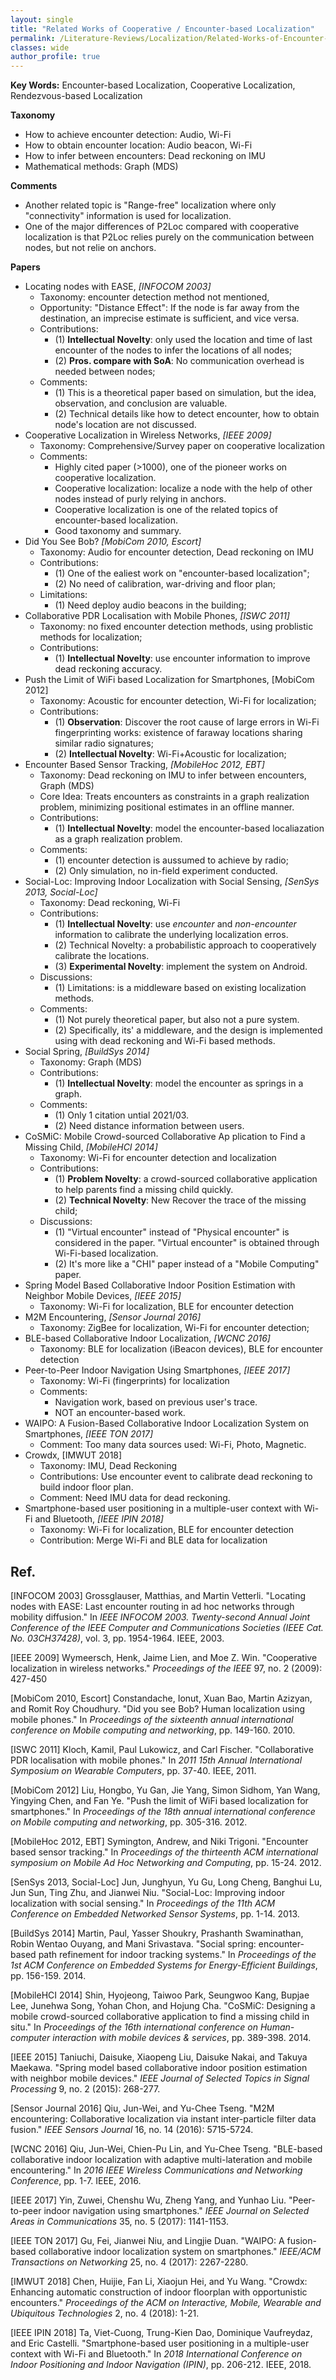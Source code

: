 ```yaml
---
layout: single
title: "Related Works of Cooperative / Encounter-based Localization"
permalink: /Literature-Reviews/Localization/Related-Works-of-Encounter-based-Localization/
classes: wide
author_profile: true
---
```


**Key Words:** Encounter-based Localization, Cooperative Localization, Rendezvous-based Localization

**Taxonomy**

* How to achieve encounter detection: Audio, Wi-Fi
* How to obtain encounter location: Audio beacon, Wi-Fi
* How to infer between encounters: Dead reckoning on IMU
* Mathematical methods: Graph (MDS)

**Comments**

* Another related topic is "Range-free" localization where only "connectivity" information is used for localization.
* One of the major differences of P2Loc compared with cooperative localization is that P2Loc relies purely on the communication between nodes, but not relie on anchors.

**Papers**

* Locating nodes with EASE, *[INFOCOM 2003]*
  * Taxonomy: encounter detection method not mentioned,
  * Opportunity: "Distance Effect": If the node is far away from the destination, an imprecise estimate is sufficient, and vice versa.
  * Contributions:
    * (1) **Intellectual Novelty**: only used the location and time of last encounter of the nodes to infer the locations of all nodes;
    * (2) **Pros. compare with SoA**: No communication overhead is needed between nodes;
  * Comments:
    * (1) This is a theoretical paper based on simulation, but the idea, observation, and conclusion are valuable.
    * (2) Technical details like how to detect encounter, how to obtain node's location are not discussed.
* Cooperative Localization in Wireless Networks, *[IEEE 2009]*
  * Taxonomy: Comprehensive/Survey paper on cooperative localization
  * Comments:
    * Highly cited paper (>1000), one of the pioneer works on cooperative localization.
    * Cooperative localization: localize a node with the help of other nodes instead of purly relying in anchors.
    * Cooperative localization is one of the related topics of encounter-based localization.
    * Good taxonomy and summary.
* Did You See Bob? *[MobiCom 2010, Escort]*
  * Taxonomy: Audio for encounter detection, Dead reckoning on IMU
  * Contributions:
    * (1) One of the ealiest work on "encounter-based localization";
    * (2) No need of calibration, war-driving and floor plan;
  * Limitations:
    * (1) Need deploy audio beacons in the building;
* Collaborative PDR Localisation with Mobile Phones, *[ISWC 2011]*
  * Taxonomy: no fixed encounter detection methods, using problistic methods for localization;
  * Contributions: 
    * (1) **Intellectual Novelty**: use encounter information to improve dead reckoning accuracy.
* Push the Limit of WiFi based Localization for Smartphones, [MobiCom 2012]
  * Taxonomy: Acoustic for encounter detection, Wi-Fi for localization;
  * Contributions:
    * (1) **Observation**: Discover the root cause of large errors in Wi-Fi fingerprinting works: existence of faraway locations sharing similar radio signatures;
    * (2) **Intellectual Novelty**: Wi-Fi+Acoustic for localization;
* Encounter Based Sensor Tracking, *[MobileHoc 2012, EBT]*
  * Taxonomy: Dead reckoning on IMU to infer between encounters, Graph (MDS)
  * Core Idea: Treats encounters as constraints in a graph realization problem, minimizing positional estimates in an offline manner.
  * Contributions:
    * (1) **Intellectual Novelty**: model the encounter-based localiazation as a graph realization problem. 
  * Comments: 
    * (1) encounter detection is aussumed to achieve by radio;
    * (2) Only simulation, no in-field experiment conducted.
* Social-Loc: Improving Indoor Localization with Social Sensing, *[SenSys 2013, Social-Loc]*
  * Taxonomy: Dead reckoning, Wi-Fi
  * Contributions:
    * (1) **Intellectual Novelty**: use *encounter* and *non-encounter* information to calibrate the underlying localization erros.
    * (2) Technical Novelty: a probabilistic approach to cooperatively calibrate the locations.
    * (3) **Experimental Novelty**: implement the system on Android.
  * Discussions:
    * (1) Limitations: is a middleware based on existing localization methods.
  * Comments:
    * (1) Not purely theoretical paper, but also not a pure system. 
    * (2) Specifically, its' a middleware, and the design is implemented using with dead reckoning and Wi-Fi based methods.
* Social Spring, *[BuildSys 2014]*
  * Taxonomy: Graph (MDS)
  * Contributions:
    * (1) **Intellectual Novelty**: model the encounter as springs in a graph. 
  * Comments:
    * (1) Only 1 citation untial 2021/03.
    * (2) Need distance information between users.
* CoSMiC: Mobile Crowd-sourced Collaborative Ap plication to Find a Missing Child, *[MobileHCI 2014]*
  * Taxonomy: Wi-Fi for encounter detection and localization
  * Contributions:
    * (1) **Problem Novelty**: a crowd-sourced collaborative application to help parents find a missing child quickly.
    * (2) **Technical Novelty**: New Recover the trace of the missing child;
  * Discussions:
    * (1) "Virtual encounter" instead of "Physical encounter" is considered in the paper. "Virtual encounter" is obtained through Wi-Fi-based localization.
    * (2) It's more like a "CHI" paper instead of a "Mobile Computing" paper.
* Spring Model Based Collaborative Indoor Position Estimation with Neighbor Mobile Devices, *[IEEE 2015]*
  * Taxonomy: Wi-Fi for localization, BLE for encounter detection
* M2M Encountering, *[Sensor Journal 2016]*
  * Taxonomy: ZigBee for localization, Wi-Fi for encounter detection;
* BLE-based Collaborative Indoor Localization, *[WCNC 2016]*
  * Taxonomy: BLE for localization (iBeacon devices), BLE for encounter detection
* Peer-to-Peer Indoor Navigation Using Smartphones, *[IEEE 2017]*
  * Taxonomy:  Wi-Fi (fingerprints) for localization
  * Comments:
    * Navigation work, based on previous user's trace.
    * NOT an encounter-based work.
* WAIPO: A Fusion-Based Collaborative Indoor Localization System on Smartphones, *[IEEE TON 2017]*
  * Comment: Too many data sources used: Wi-Fi, Photo, Magnetic.
* Crowdx, [IMWUT 2018]
  * Taxonomy: IMU, Dead Reckoning
  * Contributions: Use encounter event to calibrate dead reckoning to build indoor floor plan.
  * Comment: Need IMU data for dead reckoning.
* Smartphone-based user positioning in a multiple-user context with Wi-Fi and Bluetooth, *[IEEE IPIN 2018]*
  * Taxonomy: Wi-Fi for localization, BLE for encounter detection
  * Contribution: Merge Wi-Fi and BLE data for localization

## Ref.

[INFOCOM 2003] Grossglauser, Matthias, and Martin Vetterli. "Locating nodes with EASE: Last encounter routing in ad hoc networks through mobility diffusion." In *IEEE INFOCOM 2003. Twenty-second Annual Joint Conference of the IEEE Computer and Communications Societies (IEEE Cat. No. 03CH37428)*, vol. 3, pp. 1954-1964. IEEE, 2003.

[IEEE 2009] Wymeersch, Henk, Jaime Lien, and Moe Z. Win. "Cooperative localization in wireless networks." *Proceedings of the IEEE* 97, no. 2 (2009): 427-450

[MobiCom 2010, Escort] Constandache, Ionut, Xuan Bao, Martin Azizyan, and Romit Roy Choudhury. "Did you see Bob? Human localization using mobile phones." In *Proceedings of the sixteenth annual international conference on Mobile computing and networking*, pp. 149-160. 2010.

[ISWC 2011] Kloch, Kamil, Paul Lukowicz, and Carl Fischer. "Collaborative PDR localisation with mobile phones." In *2011 15th Annual International Symposium on Wearable Computers*, pp. 37-40. IEEE, 2011.

[MobiCom 2012] Liu, Hongbo, Yu Gan, Jie Yang, Simon Sidhom, Yan Wang, Yingying Chen, and Fan Ye. "Push the limit of WiFi based localization for smartphones." In *Proceedings of the 18th annual international conference on Mobile computing and networking*, pp. 305-316. 2012.

[MobileHoc 2012, EBT] Symington, Andrew, and Niki Trigoni. "Encounter based sensor tracking." In *Proceedings of the thirteenth ACM international symposium on Mobile Ad Hoc Networking and Computing*, pp. 15-24. 2012.

[SenSys 2013, Social-Loc] Jun, Junghyun, Yu Gu, Long Cheng, Banghui Lu, Jun Sun, Ting Zhu, and Jianwei Niu. "Social-Loc: Improving indoor localization with social sensing." In *Proceedings of the 11th ACM Conference on Embedded Networked Sensor Systems*, pp. 1-14. 2013.

[BuildSys 2014] Martin, Paul, Yasser Shoukry, Prashanth Swaminathan, Robin Wentao Ouyang, and Mani Srivastava. "Social spring: encounter-based path refinement for indoor tracking systems." In *Proceedings of the 1st ACM Conference on Embedded Systems for Energy-Efficient Buildings*, pp. 156-159. 2014.

[MobileHCI 2014] Shin, Hyojeong, Taiwoo Park, Seungwoo Kang, Bupjae Lee, Junehwa Song, Yohan Chon, and Hojung Cha. "CoSMiC: Designing a mobile crowd-sourced collaborative application to find a missing child in situ." In *Proceedings of the 16th international conference on Human-computer interaction with mobile devices & services*, pp. 389-398. 2014.

[IEEE 2015] Taniuchi, Daisuke, Xiaopeng Liu, Daisuke Nakai, and Takuya Maekawa. "Spring model based collaborative indoor position estimation with neighbor mobile devices." *IEEE Journal of Selected Topics in Signal Processing* 9, no. 2 (2015): 268-277.

[Sensor Journal 2016] Qiu, Jun-Wei, and Yu-Chee Tseng. "M2M encountering: Collaborative localization via instant inter-particle filter data fusion." *IEEE Sensors Journal* 16, no. 14 (2016): 5715-5724.

[WCNC 2016] Qiu, Jun-Wei, Chien-Pu Lin, and Yu-Chee Tseng. "BLE-based collaborative indoor localization with adaptive multi-lateration and mobile encountering." In *2016 IEEE Wireless Communications and Networking Conference*, pp. 1-7. IEEE, 2016.

[IEEE 2017] Yin, Zuwei, Chenshu Wu, Zheng Yang, and Yunhao Liu. "Peer-to-peer indoor navigation using smartphones." *IEEE Journal on Selected Areas in Communications* 35, no. 5 (2017): 1141-1153.

[IEEE TON 2017] Gu, Fei, Jianwei Niu, and Lingjie Duan. "WAIPO: A fusion-based collaborative indoor localization system on smartphones." *IEEE/ACM Transactions on Networking* 25, no. 4 (2017): 2267-2280.

[IMWUT 2018] Chen, Huijie, Fan Li, Xiaojun Hei, and Yu Wang. "Crowdx: Enhancing automatic construction of indoor floorplan with opportunistic encounters." *Proceedings of the ACM on Interactive, Mobile, Wearable and Ubiquitous Technologies* 2, no. 4 (2018): 1-21.

[IEEE IPIN 2018] Ta, Viet-Cuong, Trung-Kien Dao, Dominique Vaufreydaz, and Eric Castelli. "Smartphone-based user positioning in a multiple-user context with Wi-Fi and Bluetooth." In *2018 International Conference on Indoor Positioning and Indoor Navigation (IPIN)*, pp. 206-212. IEEE, 2018.